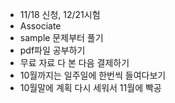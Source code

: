 - 11/18 신청, 12/21시험
- Associate
- sample 문제부터 풀기
- pdf파일 공부하기
- 무료 자료 다 본 다음 결제하기
- 10월까지는 일주일에 한번씩 들여다보기
- 10월말에 계획 다시 세워서 11월에 빡공